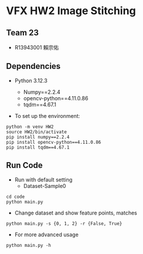 # VFX HW2 Image Stitching

## Team 23
* R13943001 賴宗佑

## Dependencies
* Python 3.12.3
    * Numpy==2.2.4
    * opencv-python==4.11.0.86
    * tqdm==4.67.1

* To set up the environment:
```
python -m venv HW2
source HW2/bin/activate
pip install numpy==2.2.4
pip install opencv-python==4.11.0.86
pip install tqdm==4.67.1
```

## Run Code
* Run with default setting
    * Dataset-Sample0
```
cd code
python main.py
```

* Change dataset and show feature points, matches
```
python main.py -s {0, 1, 2} -r {False, True}
```

* For more advanced usage
```
python main.py -h
```